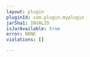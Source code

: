 ```yaml
---
layout: plugin
pluginId: com.plugin.myplugin
jarSha1: INVALID
isJarAvailable: true
error: NONE
violations: []

---
```

